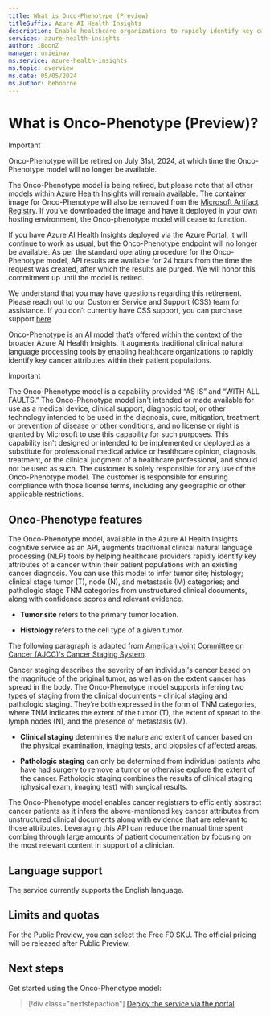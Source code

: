 ```yaml
---
title: What is Onco-Phenotype (Preview)
titleSuffix: Azure AI Health Insights
description: Enable healthcare organizations to rapidly identify key cancer attributes within their patient populations.
services: azure-health-insights
author: iBoonZ
manager: urieinav
ms.service: azure-health-insights
ms.topic: overview
ms.date: 05/05/2024
ms.author: behoorne
---
```



# What is Onco-Phenotype (Preview)?
> [!IMPORTANT]
> Onco-Phenotype will be retired on July 31st, 2024, at which time the Onco-Phenotype model will no longer be available.  
> 
> The Onco-Phenotype model is being retired, but please note that all other models within Azure Health Insights will remain available. The container image for Onco-Phenotype will also be removed from the [Microsoft Artifact Registry](https://mcr.microsoft.com). If you’ve downloaded the image and have it deployed in your own hosting environment, the Onco-phenotype model will cease to function.
> 
> If you have Azure AI Health Insights deployed via the Azure Portal, it will continue to work as usual, but the Onco-Phenotype endpoint will no longer be available. As per the standard operating procedure for the Onco-Phenotype model, API results are available for 24 hours from the time the request was created, after which the results are purged. We will honor this commitment up until the model is retired.  
>
> We understand that you may have questions regarding this retirement. Please reach out to our Customer Service and Support (CSS) team for assistance. If you don’t currently have CSS support, you can purchase support [here](https://azure.microsoft.com/support/plans/).  

Onco-Phenotype is an AI model that’s offered within the context of the broader Azure AI Health Insights. It augments traditional clinical natural language processing tools by enabling healthcare organizations to rapidly identify key cancer attributes within their patient populations.


> [!IMPORTANT] 
> The Onco-Phenotype model is a capability provided “AS IS” and “WITH ALL FAULTS.” The Onco-Phenotype model isn't intended or made available for use as a medical device, clinical support, diagnostic tool, or other technology intended to be used in the diagnosis, cure, mitigation, treatment, or prevention of disease or other conditions, and no license or right is granted by Microsoft to use this capability for such purposes. This capability isn't designed or intended to be implemented or deployed as a substitute for professional medical advice or healthcare opinion, diagnosis, treatment, or the clinical judgment of a healthcare professional, and should not be used as such. The customer is solely responsible for any use of the Onco-Phenotype model. The customer is responsible for ensuring compliance with those license terms, including any geographic or other applicable restrictions.


## Onco-Phenotype features
The Onco-Phenotype model, available in the Azure AI Health Insights cognitive service as an API, augments traditional clinical natural language processing (NLP) tools by helping healthcare providers rapidly identify key attributes of a cancer within their patient populations with an existing cancer diagnosis. You can use this model to infer tumor site; histology; clinical stage tumor (T), node (N), and metastasis (M) categories; and pathologic stage TNM categories from unstructured clinical documents, along with confidence scores and relevant evidence.

- **Tumor site** refers to the primary tumor location. 

- **Histology** refers to the cell type of a given tumor.

The following paragraph is adapted from  [American Joint Committee on Cancer (AJCC)'s Cancer Staging System](https://www.facs.org/quality-programs/cancer/ajcc/cancer-staging).

Cancer staging describes the severity of an individual's cancer based on the magnitude of the original tumor, as well as on the extent cancer has spread in the body. The Onco-Phenotype model supports inferring two types of staging from the clinical documents - clinical staging and pathologic staging. They’re both expressed in the form of TNM categories, where TNM indicates the extent of the tumor (T), the extent of spread to the lymph nodes (N), and the presence of metastasis (M).

- **Clinical staging** determines the nature and extent of cancer based on the physical examination, imaging tests, and biopsies of affected areas. 

- **Pathologic staging** can only be determined from individual patients who have had surgery to remove a tumor or otherwise explore the extent of the cancer. Pathologic staging combines the results of clinical staging (physical exam, imaging test) with surgical results. 

The Onco-Phenotype model enables cancer registrars to efficiently abstract cancer patients as it infers the above-mentioned key cancer attributes from unstructured clinical documents along with evidence that are relevant to those attributes. Leveraging this API can reduce the manual time spent combing through large amounts of patient documentation by focusing on the most relevant content in support of a clinician.


## Language support

The service currently supports the English language.

## Limits and quotas

For the Public Preview, you can select the Free F0 SKU. The official pricing will be released after Public Preview. 

## Next steps

Get started using the Onco-Phenotype model:

>[!div class="nextstepaction"]
> [Deploy the service via the portal](../deploy-portal.md)
